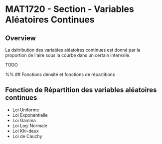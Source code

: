 # MAT1720 - Section - Variables Aléatoires Continues

## Overview

La dsitribution des variables aléatoires continues est donné par la proportion de l'aire sous la courbe dans un certain intervalle.

TODO

%% ## Fonctions densité et fonctions de répartitions

## Fonction de Répartition des variables aléatoires continues

- Loi Uniforme
- Loi Exponentielle
- Loi Gamma
- Loi Log-Normale
- Loi Khi-deux
- Loi de Cauchy
